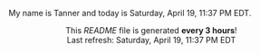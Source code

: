 My name is Tanner and today is Saturday, April 19, 11:37 PM EDT.

<p align="center">This <i>README</i> file is generated <b>every 3 hours</b>!</br>Last refresh: Saturday, April 19, 11:37 PM EDT<br /></p>
